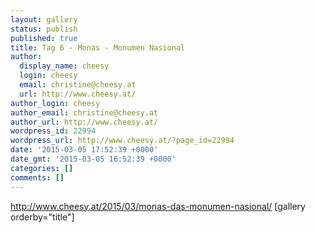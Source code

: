 ```yaml
---
layout: gallery
status: publish
published: true
title: Tag 6 - Monas - Monumen Nasional
author:
  display_name: cheesy
  login: cheesy
  email: christine@cheesy.at
  url: http://www.cheesy.at/
author_login: cheesy
author_email: christine@cheesy.at
author_url: http://www.cheesy.at/
wordpress_id: 22994
wordpress_url: http://www.cheesy.at/?page_id=22994
date: '2015-03-05 17:52:39 +0000'
date_gmt: '2015-03-05 16:52:39 +0000'
categories: []
comments: []
---
```

http://www.cheesy.at/2015/03/monas-das-monumen-nasional/
[gallery orderby="title"]
